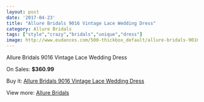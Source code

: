 ```yaml
---
layout: post
date: '2017-04-23'
title: "Allure Bridals 9016 Vintage Lace Wedding Dress"
category: Allure Bridals
tags: ["style","crazy","bridals","unique","dress"]
image: http://www.eudances.com/500-thickbox_default/allure-bridals-9016-vintage-lace-wedding-dress.jpg
---
```

Allure Bridals 9016 Vintage Lace Wedding Dress

On Sales: **$360.99**
<a href="https://www.eudances.com/en/allure-bridals/156-allure-bridals-9016-vintage-lace-wedding-dress.html"><amp-img layout="responsive" width="600" height="600" src="//www.eudances.com/500-thickbox_default/allure-bridals-9016-vintage-lace-wedding-dress.jpg" alt="Allure Bridals 9016 Vintage Lace Wedding Dress 0" /></a>
<a href="https://www.eudances.com/en/allure-bridals/156-allure-bridals-9016-vintage-lace-wedding-dress.html"><amp-img layout="responsive" width="600" height="600" src="//www.eudances.com/503-thickbox_default/allure-bridals-9016-vintage-lace-wedding-dress.jpg" alt="Allure Bridals 9016 Vintage Lace Wedding Dress 1" /></a>
<a href="https://www.eudances.com/en/allure-bridals/156-allure-bridals-9016-vintage-lace-wedding-dress.html"><amp-img layout="responsive" width="600" height="600" src="//www.eudances.com/502-thickbox_default/allure-bridals-9016-vintage-lace-wedding-dress.jpg" alt="Allure Bridals 9016 Vintage Lace Wedding Dress 2" /></a>
<a href="https://www.eudances.com/en/allure-bridals/156-allure-bridals-9016-vintage-lace-wedding-dress.html"><amp-img layout="responsive" width="600" height="600" src="//www.eudances.com/501-thickbox_default/allure-bridals-9016-vintage-lace-wedding-dress.jpg" alt="Allure Bridals 9016 Vintage Lace Wedding Dress 3" /></a>

Buy it: [Allure Bridals 9016 Vintage Lace Wedding Dress](https://www.eudances.com/en/allure-bridals/156-allure-bridals-9016-vintage-lace-wedding-dress.html "Allure Bridals 9016 Vintage Lace Wedding Dress")

View more: [Allure Bridals](https://www.eudances.com/en/2-allure-bridals "Allure Bridals")